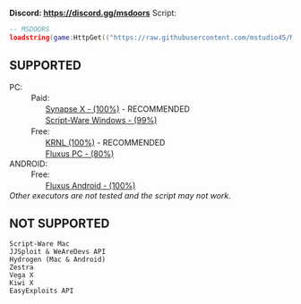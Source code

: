 **Discord: https://discord.gg/msdoors**
Script:
```lua
-- MSDOORS
loadstring(game:HttpGet(("https://raw.githubusercontent.com/mstudio45/MSDOORS/main/MSDOORS.lua"),true))()
```

## SUPPORTED
PC:<br>
ㅤㅤㅤPaid:<br>
ㅤㅤㅤㅤㅤ[Synapse X - (100%)](https://x.synapse.to) - RECOMMENDED<br>
ㅤㅤㅤㅤㅤ[Script-Ware Windows - (99%)](https://script-ware.com/)<br>
ㅤㅤㅤFree:<br>
ㅤㅤㅤㅤㅤ[KRNL (100%)](https://krnl.place/) - RECOMMENDED<br>
ㅤㅤㅤㅤㅤ[Fluxus PC - (80%)](https://fluxteam.net/dl)<br>
ANDROID:<br>
ㅤㅤㅤFree:<br>
ㅤㅤㅤㅤㅤ[Fluxus Android - (100%)](https://fluxteam.net/android/)<br>
*Other executors are not tested and the script may not work.*<br>

## NOT SUPPORTED
```
Script-Ware Mac
JJSploit & WeAreDevs API
Hydrogen (Mac & Android)
Zestra
Vega X
Kiwi X
EasyExploits API
```
